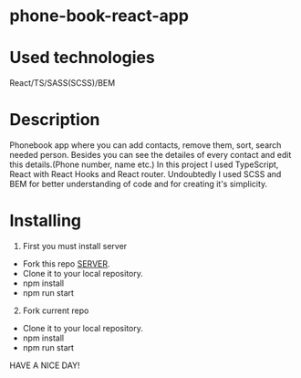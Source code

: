 # phone-book-react-app

# Used technologies
React/TS/SASS(SCSS)/BEM
# Description
Phonebook app where you can add contacts, remove them, sort, search needed person. Besides you can see the detailes of every contact and edit this details.(Phone number, name etc.) In this project I used TypeScript, React with React Hooks and React router. Undoubtedly I used SCSS and BEM for better understanding of code and for creating it's simplicity.
# Installing 
1) First you must install server 
- Fork this repo [SERVER](https://github.com/DanyloLipar/Test-task-api).
- Clone it to your local repository.
- npm install
- npm run start
2) Fork current repo
- Clone it to your local repository.
- npm install
- npm run start
    
HAVE A NICE DAY!

